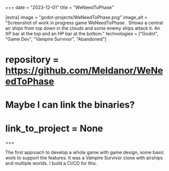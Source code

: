 +++
date = "2023-12-01"
title = "WeNeedToPhase"

[extra]
image = "godot-projects/WeNeedToPhase.png"
image_alt = "Screenshot of work in progress game WeNeedToPhase . SHows a central air ships from top down in the clouds and some enemy ships attack it. An XP bar at the top and an HP bar at the bottom."
technologies = ["Godot", "Game Dev", "Vampire Survivor", "Abandoned"]
# repository = https://github.com/Meldanor/WeNeedToPhase
# Maybe I can link the binaries?
# link_to_project = None
+++

The first approach to develop a whole game with game design, some basic work to support the features. It was a Vampire Survivor clone with airships and multiple worlds. I build a CI/CD for this.
